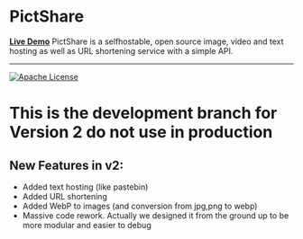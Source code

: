 # PictShare
**[Live Demo](https://www.pictshare.net)**
PictShare is a selfhostable, open source image, video and text hosting as well as URL shortening service with a simple API.

---
[![Apache License](https://img.shields.io/badge/license-Apache-blue.svg?style=flat)](https://github.com/HaschekSolutions/pictshare/blob/master/LICENSE)

# This is the development branch for Version 2 do not use in production

## New Features in v2:

- Added text hosting (like pastebin)
- Added URL shortening
- Added WebP to images (and conversion from jpg,png to webp)
- Massive code rework. Actually we designed it from the ground up to be more modular and easier to debug